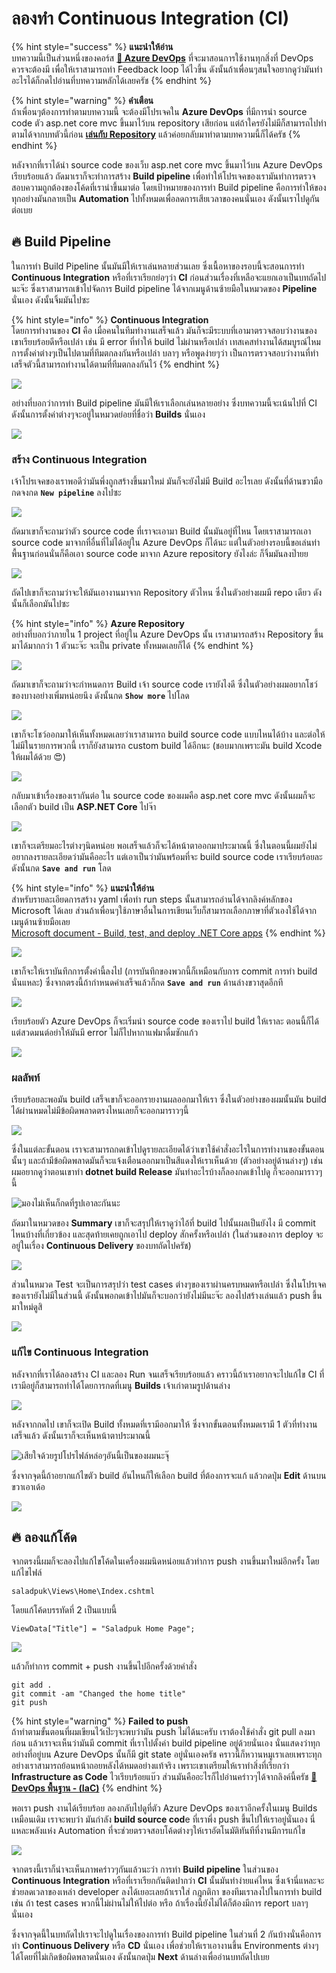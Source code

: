 # ลองทำ Continuous Integration \(CI\)

{% hint style="success" %}
**แนะนำให้อ่าน**  
บทความนี้เป็นส่วนหนึ่งของคอร์ส [**👶 Azure DevOps**](https://saladpuk.gitbook.io/learn/cloud/azure-devops) ที่จะมาสอนการใช้งานทุกสิ่งที่ DevOps ควรจะต้องมี เพื่อให้เราสามารถทำ Feedback loop ได้ไวขึ้น ดังนั้นถ้าเพื่อนๆสนใจอยากดูว่ามันทำอะไรได้ก็กดไปอ่านที่บทความหลักได้เลยครัช
{% endhint %}

{% hint style="warning" %}
**คำเตือน**  
ถ้าเพื่อนๆต้องการทำตามบทความนี้ จะต้องมีโปรเจคใน **Azure DevOps** ที่มีการนำ source code ตัว asp.net core mvc ขึ้นมาไว้บน repository เสียก่อน แต่ถ้าใครยังไม่มีก็สามารถไปทำตามได้จากบทตัวนี้ก่อน [**เล่นกับ Repository**](https://saladpuk.gitbook.io/learn/cloud/azure-devops/repository) แล้วค่อยกลับมาทำตามบทความนี้ก็ได้ครัช
{% endhint %}

หลังจากที่เราได้นำ source code ของเว็บ asp.net core mvc ขึ้นมาไว้บน Azure DevOps เรียบร้อยแล้ว ถัดมาเราก็จะทำการสร้าง **Build pipeline** เพื่อทำให้โปรเจคของเรามันทำการตรวจสอบความถูกต้องของโค้ดที่เรานำขึ้นมาต่อ โดยเป้าหมายของการทำ Build pipeline คือการทำให้ของทุกอย่างมันกลายเป็น **Automation** ไปทั้งหมดเพื่อลดการเสียเวลาของคนนั่นเอง ดังนั้นเราไปดูกันต่อเบย

## 🔥 Build Pipeline

ในการทำ Build Pipeline นั้นมันมีให้เราเล่นหลายส่วนเลย ซึ่งเนื้อหาของรอบนี้จะสอนการทำ **Continuous Integration** หรือที่เราเรียกย่อๆว่า **CI** ก่อนส่วนเรื่องที่เหลือจะแยกเอาเป็นบทถัดไปนะจ๊ะ ซึ่งเราสามารถเข้าไปจัดการ Build pipeline ได้จากเมนูด้านซ้ายมือในหมวดของ **Pipeline** นั่นเอง ดังนั้นจิ้มมันไปซะ

{% hint style="info" %}
**Continuous Integration**  
โดยการทำงานของ **CI** คือ เมื่อคนในทีมทำงานเสร็จแล้ว มันก็จะมีระบบที่เอามาตรวจสอบว่างานของเขาเรียบร้อยดีหรือเปล่า เช่น มี error ที่ทำให้ build ไม่ผ่านหรือเปล่า เทสเคสทำงานได้สมบูรณ์ไหม การตั้งค่าต่างๆเป็นไปตามที่ทีมตกลงกันหรือเปล่า บลาๆ หรือพูดง่ายๆว่า เป็นการตรวจสอบว่างานที่ทำเสร็จตัวนี้สามารถทำงานได้ตามที่ทีมตกลงกันไว้
{% endhint %}

![](../../.gitbook/assets/image%20%28153%29.png)

อย่างที่บอกว่าการทำ Build pipeline มันมีให้เราเลือกเล่นหลายอย่าง ซึ่งบทความนี้จะเน้นไปที่ CI ดังนั้นการตั้งค่าต่างๆจะอยู่ในหมวดย่อยที่ชื่อว่า **Builds** นั่นเอง

![](../../.gitbook/assets/image%20%28293%29.png)

### สร้าง Continuous Integration

เจ้าโปรเจคของเราพอดีว่ามันพึ่งถูกสร้างขึ้นมาใหม่ มันก็จะยังไม่มี Build อะไรเลย ดังนั้นที่ด้านขวามือกดจงกด **`New pipeline`** ลงไปซะ

![](../../.gitbook/assets/image%20%28325%29.png)

ถัดมาเขาก็จะถามว่าตัว source code ที่เราจะเอามา Build นั้นมันอยู่ที่ไหน โดยเราสามารถเอา source code มาจากที่อื่นที่ไม่ได้อยู่ใน Azure DevOps ก็ได้นะ แต่ในตัวอย่างรอบนี้ขอเล่นท่าพื้นฐานก่อนนั่นก็คือเอา source code มาจาก Azure repository ยังไงล่ะ ก็จิ้มมันลงป๊ายย

![](../../.gitbook/assets/image%20%28129%29.png)

ถัดไปเขาก็จะถามว่าจะให้มันเอางานมาจาก Repository ตัวไหน ซึ่งในตัวอย่างผมมี repo เดียว ดังนั้นก็เลือกมันไปซะ

{% hint style="info" %}
**Azure Repository**  
อย่างที่บอกว่าภายใน 1 project ที่อยู่ใน Azure DevOps นั้น เราสามารถสร้าง Repository ขึ้นมาได้มากกว่า 1 ตัวนะจ๊ะ จะเป็น private ทั้งหมดเลยก็ได้
{% endhint %}

![](../../.gitbook/assets/image%20%28292%29.png)

ถัดมาเขาก็จะถามว่าจะกำหนดการ Build เจ้า source code เรายังไงดี ซึ่งในตัวอย่างผมอยากโชว์ของบางอย่างเพิ่มหน่อยนึง ดังนั้นกด **`Show more`** ไปโลด

![](../../.gitbook/assets/image%20%28230%29.png)

เขาก็จะโชว์ออกมาให้เห็นทั้งหมดเลยว่าเราสามารถ build source code แบบไหนได้บ้าง และต่อให้ไม่มีในรายการพวกนี้ เราก็ยังสามารถ custom build ได้อีกนะ \(ชอบมากเพราะมัน build Xcode ให้ผมได้ด้วย 😍\)

![](../../.gitbook/assets/image%20%28382%29.png)

กลับมาเข้าเรื่องของเรากันต่อ ใน source code ของผมคือ asp.net core mvc ดังนั้นผมก็จะเลือกตัว build เป็น  **ASP.NET Core** ไปจ๊า

![](../../.gitbook/assets/image%20%28640%29.png)

เขาก็จะเตรียมอะไรต่างๆนิดหน่อย พอเสร็จแล้วก็จะได้หน้าตาออกมาประมาณนี้ ซึ่งในตอนนี้ผมยังไม่อยากลงรายละเอียดว่ามันคืออะไร แต่เอาเป็นว่ามันพร้อมที่จะ build source code เราเรียบร้อยละ ดังนั้นกด **`Save and run`** โลด

{% hint style="info" %}
**แนะนำให้อ่าน**  
สำหรับรายละเอียดการสร้าง yaml เพื่อทำ run steps นั้นสามารถอ่านได้จากลิงค์หลักของ Microsoft ได้เลย ส่วนถ้าเพื่อนๆใช้ภาษาอื่นในการเขียนเว็บก็สามารถเลือกภาษาที่ตัวเองใช้ได้จากเมนูด้านซ้ายมือเลย  
[Microsoft document - Build, test, and deploy .NET Core apps](https://docs.microsoft.com/en-us/azure/devops/pipelines/ecosystems/dotnet-core?view=azure-devops)
{% endhint %}

![](../../.gitbook/assets/image%20%28166%29.png)

เขาก็จะให้เราบันทึกการตั้งค่านี้ลงไป \(การบันทึกของพวกนี้ก็เหมือนกับการ commit การทำ build นั่นแหละ\) ซึ่งจากตรงนี้ถ้ากำหนดค่าเสร็จแล้วก็กด **`Save and run`** ด้านล่างขวาสุดอีกที

![](../../.gitbook/assets/image%20%28342%29.png)

เรียบร้อยตัว Azure DevOps ก็จะเริ่มนำ source code ของเราไป build ให้เราละ ตอนนี้ก็ได้แต่สวดมนต์อย่าให้มันมี error ไม่ก็ไปหากาแฟมาดื่มซักแก้ว

![](../../.gitbook/assets/image%20%28270%29.png)

### ผลลัพท์

เรียบร้อยละพอมัน build เสร็จเขาก็จะออกรายงานผลออกมาให้เรา ซึ่งในตัวอย่างของผมนั้นมัน build ได้ผ่านหมดไม่มีข้อผิดพลาดตรงไหนเลยก็จะออกมาราวๆนี้

![](../../.gitbook/assets/image%20%28345%29.png)

ซึ่งในแต่ละขั้นตอน เราจะสามารถกดเข้าไปดูรายละเอียดได้ว่าเขาใช้คำสั่งอะไรในการทำงานของขั้นตอนนั้นๆ และถ้ามีข้อผิดพลาดมันก็จะแจ้งเตือนออกมาเป็นสีแดงให้เราเห็นด้วย \(ตัวอย่างอยู่ด้านล่างๆ\) เช่นผมอยากดูว่าตอนเขาทำ **dotnet build Release** มันทำอะไรบ้างก็ลองกดเข้าไปดู ก็จะออกมาราวๆนี้

![&#xE21;&#xE2D;&#xE07;&#xE44;&#xE21;&#xE48;&#xE40;&#xE2B;&#xE47;&#xE19;&#xE01;&#xE47;&#xE01;&#xE14;&#xE17;&#xE35;&#xE48;&#xE23;&#xE39;&#xE1B;&#xE40;&#xE2D;&#xE32;&#xE25;&#xE30;&#xE01;&#xE31;&#xE19;&#xE19;&#xE30;](../../.gitbook/assets/image%20%2865%29.png)

ถัดมาในหมวดของ **Summary** เขาก็จะสรุปให้เราดูว่าไอ้ที่ build ไปนั้นผลเป็นยังไง มี commit ไหนบ้างที่เกี่ยวข้อง และสุดท้ายเคยถูกเอาไป deploy สักครั้งหรือเปล่า \(ในส่วนของการ deploy จะอยู่ในเรื่อง **Continuous Delivery** ของบทถัดไปครัช\)

![](../../.gitbook/assets/image%20%28423%29.png)

ส่วนในหมวด Test จะเป็นการสรุปว่า test cases ต่างๆของเราผ่านครบหมดหรือเปล่า ซึ่งในโปรเจคของเรายังไม่มีในส่วนนี้ ดังนั้นพอกดเข้าไปมันก็จะบอกว่ายังไม่มีนะจ๊ะ ลองไปสร้างเล่นแล้ว push ขึ้นมาใหม่ดูสิ

![](../../.gitbook/assets/image%20%28626%29.png)

### แก้ไข Continuous Integration

หลังจากที่เราได้ลองสร้าง CI และลอง Run จนเสร็จเรียบร้อยแล้ว คราวนี้ถ้าเราอยากจะไปแก้ไข CI ที่เรามีอยู่ก็สามารถทำได้โดยการกดที่เมนู **Builds** เจ้าเก่าตามรูปด้านล่าง

![](../../.gitbook/assets/image%20%28293%29.png)

หลังจากกดไป เขาก็จะเปิด Build ทั้งหมดที่เรามีออกมาให้ ซึ่งจากขั้นตอนทั้งหมดเรามี 1 ตัวที่ทำงานเสร็จแล้ว ดังนั้นเราก็จะเห็นหน้าตาประมาณนี้

![&#xE40;&#xE2A;&#xE35;&#xE22;&#xE43;&#xE08;&#xE14;&#xE49;&#xE27;&#xE22;&#xE23;&#xE39;&#xE1B;&#xE42;&#xE1B;&#xE23;&#xE44;&#xE1F;&#xE25;&#xE4C;&#xE2B;&#xE25;&#xE48;&#xE2D;&#xE46;&#xE2D;&#xE31;&#xE19;&#xE19;&#xE35;&#xE49;&#xE40;&#xE1B;&#xE47;&#xE19;&#xE02;&#xE2D;&#xE07;&#xE1C;&#xE21;&#xE19;&#xE30;&#xE08;&#xE38;&#xE4A;](../../.gitbook/assets/image%20%28106%29.png)

ซึ่งจากจุดนี้ถ้าอยากแก้ไขตัว build อันไหนก็ให้เลือก build ที่ต้องการจะแก้ แล้วกดปุ่ม **Edit** ด้านบนขวาเอาเด้อ

![](../../.gitbook/assets/image%20%28303%29.png)

## 🔥 ลองแก้โค้ด

จากตรงนี้ผมก็จะลองไปแก้ไขโค้ดในเครื่องผมนิดหน่อยแล้วทำการ push งานขึ้นมาใหม่อีกครั้ง โดยแก้ไขไฟล์

```text
saladpuk\Views\Home\Index.cshtml
```

โดยแก้โค้ดบรรทัดที่ 2 เป็นแบบนี้

```text
ViewData["Title"] = "Saladpuk Home Page";
```

![](../../.gitbook/assets/image%20%2840%29.png)

แล้วก็ทำการ commit + push งานขึ้นไปอีกครั้งด้วยคำสั่ง

```text
git add .
git commit -am "Changed the home title"
git push
```

{% hint style="warning" %}
**Failed to push**  
ถ้าทำตามขั้นตอนที่ผมเขียนไว้เป๊ะๆจะพบว่ามัน push ไม่ได้นะครับ เราต้องใช้คำสั่ง git pull ลงมาก่อน แล้วเราจะเห็นว่ามันมี commit ที่เราไปตั้งค่า build pipeline อยู่ด้วยนั่นเอง นั่นแสดงว่าทุกอย่างที่อยู่บน Azure DevOps นั้นก็มี git state อยู่นั่นเองครัช คราวนี้ก็หวานหมูเราเลยเพราะทุกอย่างเราสามารถย้อนหน้าถอยหลังได้หมดอย่างแท้จริง เพราะเขาเตรียมให้เราทำสิ่งที่เรียกว่า **Infrastructure as Code** ไวเรียบร้อยแบ๊ว ส่วนมันคืออะไรก็ไปอ่านคร่าวๆได้จากลิงค์นี้ครัช [**👶 DevOps พื้นฐาน - \(IaC\)**](https://saladpuk.gitbook.io/learn/basic/devops#infrastructure-as-code-iac)
{% endhint %}

พอเรา push งานได้เรียบร้อย ลองกลับไปดูที่ตัว Azure DevOps ของเราอีกครั้งในเมนู Builds เหมือนเดิม เราจะพบว่า มันกำลัง **build source cod**e ที่เราพึ่ง push ขึ้นไปให้เราอยู่นั่นเอง นี่แหละพลังแห่ง Automation ที่จะช่วยตรวจสอบโค้ดต่างๆให้เราอัตโนมัติทันทีที่งานมีการแก้ไข

![](../../.gitbook/assets/image%20%28513%29.png)

จากตรงนี้เราก็น่าจะเห็นภาพคร่าวๆกันแล้วนะว่า การทำ **Build pipeline** ในส่วนของ **Continuous Integration** หรือที่เราเรียกกันติดปากว่า **CI** นั้นมันทำง่ายแค่ไหน ซึ่งเจ้านี่แหละจะช่วยลดเวลาของเหล่า developer ลงได้เยอะเลยถ้าเราใส่ กฎกติกา ของทีมเราลงไปในการทำ build เช่น ถ้า test cases พวกนี้ไม่ผ่านไม่ให้ไปต่อ หรือ ถ้าเรื่องนี้ยังไม่ได้ก็ต้องมีการ report บลาๆนั่นเอง

ซึ่งจากจุดนี้ในบทถัดไปเราจะไปดูในเรื่องของการทำ Build pipeline ในส่วนที่ 2 กันบ้างนั่นคือการทำ **Continuous Delivery** หรือ **CD** นั่นเอง เพื่อช่วยให้เราเอางานขึ้น Environments ต่างๆได้โดยที่ไม่เกิดข้อผิดพลาดนั่นเอง ดังนั้นกดปุ่ม **Next** ด้านล่างเพื่ออ่านบทถัดไปเบย



